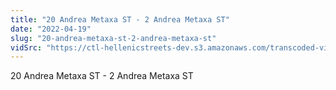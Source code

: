 ```yaml
---
title: "20 Andrea Metaxa ST - 2 Andrea Metaxa ST"
date: "2022-04-19"
slug: "20-andrea-metaxa-st-2-andrea-metaxa-st"
vidSrc: "https://ctl-hellenicstreets-dev.s3.amazonaws.com/transcoded-videos/20%20Andrea%20Metaxa%20ST%20-%202%20Andrea%20Metaxa%20ST.mp4"
---
```


20 Andrea Metaxa ST - 2 Andrea Metaxa ST
